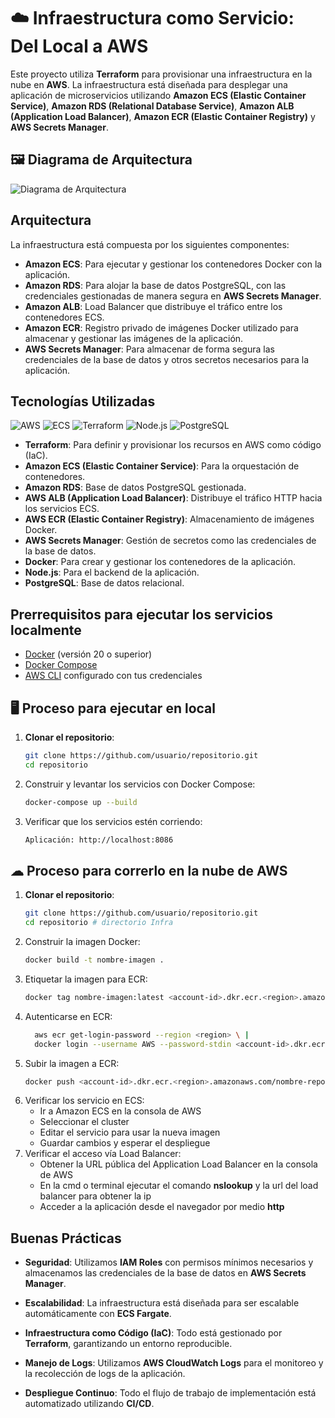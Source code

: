 # ☁️ Infraestructura como Servicio: Del Local a AWS

Este proyecto utiliza **Terraform** para provisionar una infraestructura en la nube en **AWS**. La infraestructura está diseñada para desplegar una aplicación de microservicios utilizando **Amazon ECS (Elastic Container Service)**, **Amazon RDS (Relational Database Service)**, **Amazon ALB (Application Load Balancer)**, **Amazon ECR (Elastic Container Registry)** y **AWS Secrets Manager**.

## 🖼️ Diagrama de Arquitectura

![Diagrama de Arquitectura](https://github.com/user-attachments/assets/78d0be35-0659-4b1b-9f8b-47b29c79c738)

## Arquitectura

La infraestructura está compuesta por los siguientes componentes:

- **Amazon ECS**: Para ejecutar y gestionar los contenedores Docker con la aplicación.
- **Amazon RDS**: Para alojar la base de datos PostgreSQL, con las credenciales gestionadas de manera segura en **AWS Secrets Manager**.
- **Amazon ALB**: Load Balancer que distribuye el tráfico entre los contenedores ECS.
- **Amazon ECR**: Registro privado de imágenes Docker utilizado para almacenar y gestionar las imágenes de la aplicación.
- **AWS Secrets Manager**: Para almacenar de forma segura las credenciales de la base de datos y otros secretos necesarios para la aplicación.

## Tecnologías Utilizadas

![AWS](https://img.shields.io/badge/AWS-232F3E?style=for-the-badge&logo=amazonaws&logoColor=white)
![ECS](https://img.shields.io/badge/ECS-FF9900?style=for-the-badge&logo=amazonaws&logoColor=white)
![Terraform](https://img.shields.io/badge/Terraform-7A3E1B?style=for-the-badge&logo=terraform&logoColor=white)
![Node.js](https://img.shields.io/badge/Node.js-339933?style=for-the-badge&logo=node.js&logoColor=white)
![PostgreSQL](https://img.shields.io/badge/PostgreSQL-336791?style=for-the-badge&logo=postgresql&logoColor=white)

- **Terraform**: Para definir y provisionar los recursos en AWS como código (IaC).
- **Amazon ECS (Elastic Container Service)**: Para la orquestación de contenedores.
- **Amazon RDS**: Base de datos PostgreSQL gestionada.
- **AWS ALB (Application Load Balancer)**: Distribuye el tráfico HTTP hacia los servicios ECS.
- **AWS ECR (Elastic Container Registry)**: Almacenamiento de imágenes Docker.
- **AWS Secrets Manager**: Gestión de secretos como las credenciales de la base de datos.
- **Docker**: Para crear y gestionar los contenedores de la aplicación.
- **Node.js**: Para el backend de la aplicación.
- **PostgreSQL**: Base de datos relacional.

## Prerrequisitos para ejecutar los servicios localmente
- [Docker](https://docs.docker.com/get-docker/) (versión 20 o superior)
- [Docker Compose](https://docs.docker.com/compose/install/)
- [AWS CLI](https://docs.aws.amazon.com/cli/latest/userguide/install-cliv2.html) configurado con tus credenciales

## 🖥 Proceso para ejecutar en local

1. **Clonar el repositorio**:
   ```bash
   git clone https://github.com/usuario/repositorio.git
   cd repositorio
2. Construir y levantar los servicios con Docker Compose:
   ```bash
   docker-compose up --build
3. Verificar que los servicios estén corriendo:
   ```bash
   Aplicación: http://localhost:8086
   
## ☁ Proceso para correrlo en la nube de AWS

1. **Clonar el repositorio**:
   ```bash
   git clone https://github.com/usuario/repositorio.git
   cd repositorio # directorio Infra

2. Construir la imagen Docker:
    ```bash
   docker build -t nombre-imagen .

3. Etiquetar la imagen para ECR:
   ```bash
   docker tag nombre-imagen:latest <account-id>.dkr.ecr.<region>.amazonaws.com/nombre-repo:latest
4. Autenticarse en ECR:
   ```bash
     aws ecr get-login-password --region <region> \ |
     docker login --username AWS --password-stdin <account-id>.dkr.ecr.<region>.amazonaws.com
5. Subir la imagen a ECR:
   ```bash
   docker push <account-id>.dkr.ecr.<region>.amazonaws.com/nombre-repo:latest
6. Verificar los servicio en ECS:
   - Ir a Amazon ECS en la consola de AWS
   - Seleccionar el cluster
   - Editar el servicio para usar la nueva imagen
   - Guardar cambios y esperar el despliegue
7. Verificar el acceso vía Load Balancer:
   - Obtener la URL pública del Application Load Balancer en la consola de AWS
   - En la cmd o terminal ejecutar el comando **nslookup** y la url del load balancer para obtener la ip 
   - Acceder a la aplicación desde el navegador por medio **http**

## Buenas Prácticas

- **Seguridad**: Utilizamos **IAM Roles** con permisos mínimos necesarios y almacenamos las credenciales de la base de datos en **AWS Secrets Manager**.

- **Escalabilidad**: La infraestructura está diseñada para ser escalable automáticamente con **ECS Fargate**.

- **Infraestructura como Código (IaC)**: Todo está gestionado por **Terraform**, garantizando un entorno reproducible.

- **Manejo de Logs**: Utilizamos **AWS CloudWatch Logs** para el monitoreo y la recolección de logs de la aplicación.

- **Despliegue Continuo**: Todo el flujo de trabajo de implementación está automatizado utilizando **CI/CD**.

